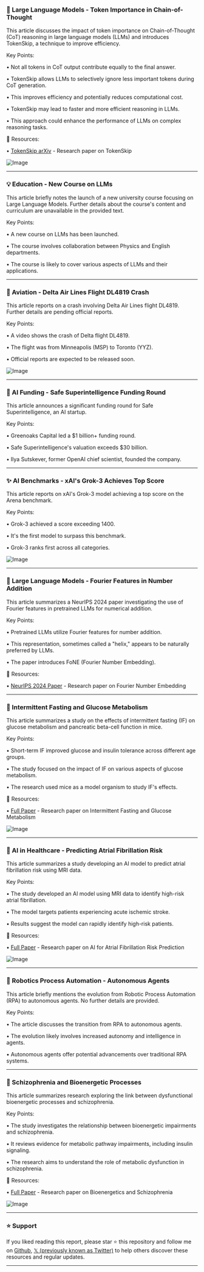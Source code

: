 ### 🤖 Large Language Models - Token Importance in Chain-of-Thought

This article discusses the impact of token importance on Chain-of-Thought (CoT) reasoning in large language models (LLMs) and introduces TokenSkip, a technique to improve efficiency.

Key Points:

• Not all tokens in CoT output contribute equally to the final answer.


• TokenSkip allows LLMs to selectively ignore less important tokens during CoT generation.


• This improves efficiency and potentially reduces computational cost.


•  TokenSkip may lead to faster and more efficient reasoning in LLMs.


• This approach could enhance the performance of LLMs on complex reasoning tasks.


🔗 Resources:

• [TokenSkip arXiv](https://arxiv.org/abs/2502.12067) - Research paper on TokenSkip


![Image](https://pbs.twimg.com/media/GkFIxbYacAA5Dxy?format=jpg&name=900x900)



---

### 💡 Education - New Course on LLMs

This article briefly notes the launch of a new university course focusing on Large Language Models.  Further details about the course's content and curriculum are unavailable in the provided text.

Key Points:

• A new course on LLMs has been launched.


• The course involves collaboration between Physics and English departments.


• The course is likely to cover various aspects of LLMs and their applications.



---

### 🤖 Aviation - Delta Air Lines Flight DL4819 Crash

This article reports on a crash involving Delta Air Lines flight DL4819.  Further details are pending official reports.

Key Points:

• A video shows the crash of Delta flight DL4819.


• The flight was from Minneapolis (MSP) to Toronto (YYZ).


• Official reports are expected to be released soon.


![Image](https://pbs.twimg.com/amplify_video_thumb/1891800915935440896/img/A12a55aMHkpeMadH.jpg)



---

### 🚀 AI Funding - Safe Superintelligence Funding Round

This article announces a significant funding round for Safe Superintelligence, an AI startup.

Key Points:

• Greenoaks Capital led a $1 billion+ funding round.


• Safe Superintelligence's valuation exceeds $30 billion.


• Ilya Sutskever, former OpenAI chief scientist, founded the company.



---

### ✨ AI Benchmarks - xAI's Grok-3 Achieves Top Score

This article reports on xAI's Grok-3 model achieving a top score on the Arena benchmark.

Key Points:

• Grok-3 achieved a score exceeding 1400.


• It's the first model to surpass this benchmark.


• Grok-3 ranks first across all categories.


![Image](https://pbs.twimg.com/media/GkCwmF8XsAAmpIp?format=jpg&name=small)



---

### 🤖  Large Language Models - Fourier Features in Number Addition

This article summarizes a NeurIPS 2024 paper investigating the use of Fourier features in pretrained LLMs for numerical addition.

Key Points:

• Pretrained LLMs utilize Fourier features for number addition.


• This representation, sometimes called a "helix," appears to be naturally preferred by LLMs.


• The paper introduces FoNE (Fourier Number Embedding).


🔗 Resources:

• [NeurIPS 2024 Paper](http://openreview.net/forum?id=i4MutM2TZb…) - Research paper on Fourier Number Embedding



---

### 🤖 Intermittent Fasting and Glucose Metabolism

This article summarizes a study on the effects of intermittent fasting (IF) on glucose metabolism and pancreatic beta-cell function in mice.

Key Points:

• Short-term IF improved glucose and insulin tolerance across different age groups.


• The study focused on the impact of IF on various aspects of glucose metabolism.


•  The research used mice as a model organism to study IF's effects.


🔗 Resources:

• [Full Paper](https://openread.academy/en/paper/reading?corpusId=517940134…) - Research paper on Intermittent Fasting and Glucose Metabolism


![Image](https://pbs.twimg.com/media/GkCvkXiaAAIxX3-?format=jpg&name=small)



---

### 🤖 AI in Healthcare - Predicting Atrial Fibrillation Risk

This article summarizes a study developing an AI model to predict atrial fibrillation risk using MRI data.

Key Points:

• The study developed an AI model using MRI data to identify high-risk atrial fibrillation.


• The model targets patients experiencing acute ischemic stroke.


• Results suggest the model can rapidly identify high-risk patients.



🔗 Resources:

• [Full Paper](https://openread.academy/en/paper/reading?corpusId=519042069…) - Research paper on AI for Atrial Fibrillation Risk Prediction


![Image](https://pbs.twimg.com/media/GkCtfo-aAAEH7Hi?format=jpg&name=small)



---

### 🚀 Robotics Process Automation - Autonomous Agents

This article briefly mentions the evolution from Robotic Process Automation (RPA) to autonomous agents.  No further details are provided.

Key Points:

• The article discusses the transition from RPA to autonomous agents.


•  The evolution likely involves increased autonomy and intelligence in agents.


•  Autonomous agents offer potential advancements over traditional RPA systems.



---

### 🤖 Schizophrenia and Bioenergetic Processes

This article summarizes research exploring the link between dysfunctional bioenergetic processes and schizophrenia.

Key Points:

• The study investigates the relationship between bioenergetic impairments and schizophrenia.


• It reviews evidence for metabolic pathway impairments, including insulin signaling.


• The research aims to understand the role of metabolic dysfunction in schizophrenia.


🔗 Resources:

• [Full Paper](https://openread.academy/paper/reading?corpusId=247297130…) - Research paper on Bioenergetics and Schizophrenia


![Image](https://pbs.twimg.com/media/Gj_Ug4sa0AAuahP?format=jpg&name=small)


---

### ⭐️ Support

If you liked reading this report, please star ⭐️ this repository and follow me on [Github](https://github.com/Drix10), [𝕏 (previously known as Twitter)](https://x.com/DRIX_10_) to help others discover these resources and regular updates.

---